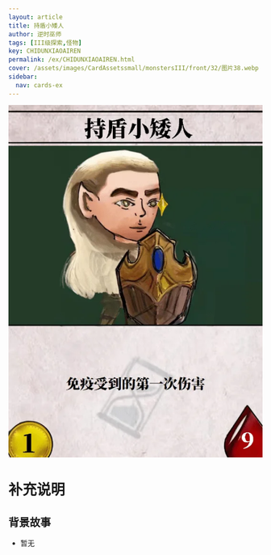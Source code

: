 ```yaml
---
layout: article
title: 持盾小矮人
author: 逆时巫师
tags: [III级探索,怪物]
key: CHIDUNXIAOAIREN
permalink: /ex/CHIDUNXIAOAIREN.html
cover: /assets/images/CardAssetssmall/monstersIII/front/32/图片38.webp
sidebar:
  nav: cards-ex
---
```

![](/assets/images/CardAssets/monstersIII/front/32/图片38.webp)

# 补充说明



## 背景故事
* 暂无